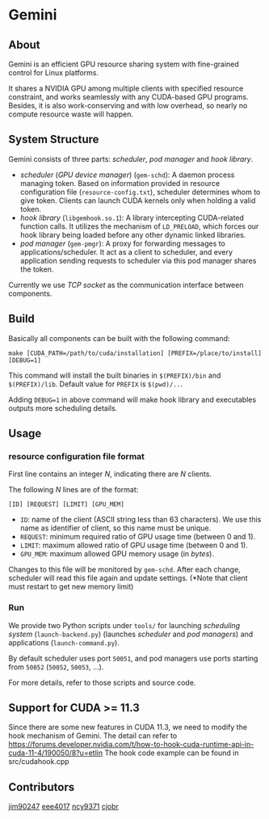 # Gemini

## About

Gemini is an efficient GPU resource sharing system with fine-grained control for Linux platforms.

It shares a NVIDIA GPU among multiple clients with specified resource constraint, and works seamlessly with any CUDA-based GPU programs. Besides, it is also work-conserving and with low overhead, so nearly no compute resource waste will happen.

## System Structure

Gemini consists of three parts: *scheduler*, *pod manager* and *hook library*.

- *scheduler* (*GPU device manager*) (`gem-schd`): A daemon process managing token. Based on information provided in resource configuration file (`resource-config.txt`), scheduler determines whom to give token. Clients can launch CUDA kernels only when holding a valid token.
- *hook library* (`libgemhook.so.1`): A library intercepting CUDA-related function calls. It utilizes the mechanism of `LD_PRELOAD`, which forces our hook library being loaded before any other dynamic linked libraries.
- *pod manager* (`gem-pmgr`): A proxy for forwarding messages to applications/scheduler. It act as a client to scheduler, and every application sending requests to scheduler via this pod manager shares the token.

Currently we use *TCP socket* as the communication interface between components.

## Build

Basically all components can be built with the following command:

```
make [CUDA_PATH=/path/to/cuda/installation] [PREFIX=/place/to/install] [DEBUG=1]
```

This command will install the built binaries in `$(PREFIX)/bin` and `$(PREFIX)/lib`. Default value for `PREFIX` is `$(pwd)/..`.

Adding `DEBUG=1` in above command will make hook library and executables outputs more scheduling details.

## Usage

### resource configuration file format

First line contains an integer *N*, indicating there are *N* clients.

The following *N* lines are of the format:
```
[ID] [REQUEST] [LIMIT] [GPU_MEM]
```
* `ID`: name of the client (ASCII string less than 63 characters). We use this name as identifier of client, so this name must be unique.
* `REQUEST`: minimum required ratio of GPU usage time (between 0 and 1).
* `LIMIT`: maximum allowed ratio of GPU usage time (between 0 and 1).
* `GPU_MEM`: maximum allowed GPU memory usage (in *bytes*).

Changes to this file will be monitored by `gem-schd`. After each change, scheduler will read this file again and update settings. (\*Note that client must restart to get new memory limit)

### Run

We provide two Python scripts under `tools/` for launching *scheduling system* (`launch-backend.py`) (launches *scheduler* and *pod managers*) and applications (`launch-command.py`).

By default scheduler uses port `50051`, and pod managers use ports starting from `50052`  (`50052`, `50053`, ...).

For more details, refer to those scripts and source code.


## Support for CUDA >= 11.3
Since there are some new features in CUDA 11.3, we need to modify the hook mechanism of Gemini.
The detail can refer to https://forums.developer.nvidia.com/t/how-to-hook-cuda-runtime-api-in-cuda-11-4/190050/8?u=etlin
The hook code example can be found in src/cudahook.cpp
## Contributors

[jim90247](https://github.com/jim90247)
[eee4017](https://github.com/eee4017)
[ncy9371](https://github.com/ncy9371)
[cjobr](https://github.com/cjobr)

